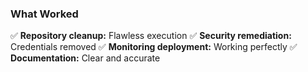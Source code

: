### What Worked

✅ **Repository cleanup:** Flawless execution
✅ **Security remediation:** Credentials removed
✅ **Monitoring deployment:** Working perfectly
✅ **Documentation:** Clear and accurate
